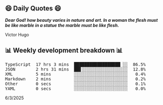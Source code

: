 ## 😄 Daily Quotes 😄

_**Dear God! how beauty varies in nature and art. In a woman the flesh must be like marble in a statue the marble must be like flesh.**_

Victor Hugo



## 📊 Weekly development breakdown 📊

<pre>TypeScript  17 hrs 3 mins  ██████████████████▏░░  86.5%
JSON        2 hrs 31 mins  ██▋░░░░░░░░░░░░░░░░░░  12.8%
XML         5 mins         ░░░░░░░░░░░░░░░░░░░░░   0.4%
Markdown    2 mins         ░░░░░░░░░░░░░░░░░░░░░   0.2%
Other       0 secs         ░░░░░░░░░░░░░░░░░░░░░   0.1%
YAML        0 secs         ░░░░░░░░░░░░░░░░░░░░░   0.0%</pre>

6/3/2025